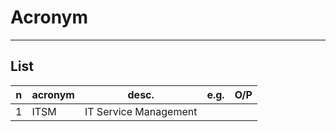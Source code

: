 # Acronym

---

## List
|n|acronym|desc.|e.g.|O/P|
|-|-------|-----|----|---|
|1|ITSM|IT Service Management|

